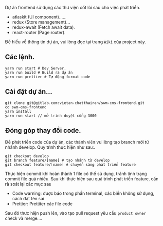 Dự án frontend sử dụng các thư viện cốt lõi sau cho việc phát triển.

* atlaskit (UI component)......
* redux (Store management)...
* redux-await (Fetch await data).
* react-router (Page router).

Để hiểu về thông tin dự án, vui lòng đọc tại trang `Wiki` của project này.

## Các lệnh.
```
yarn run start # Dev Server.
yarn run build # Build ra dự án
yarn run prettier # Tự động format code
```

## Cài đặt dự án...

```
git clone git@gitlab.com:vietan-chatthairan/swm-cms-frontend.git
cd swm-cms-frontend
yarn install
yarn run start // mở trình duyệt cổng 3000
```

## Đóng góp thay đổi code.
Để phát triển code của dự án, các thành viên vui lòng tạo branch mới từ nhánh develop.
Quy trình thực hiện như sau:.
```
git checkout develop
git branch feature/[name] # tạo nhánh từ develop
git checkout feature/[name] # chuyển sáng phát triển feature
```

Thực hiện commit khi hoàn thành 1 file có thể sử dụng, tránh tình trạng commit file quá nhiều.
Sau khi thực hiện sau quá trình phát triển feature, cần rà soát lại các mục sau

* Code warning: được báo trong phần terminal, các biến không sử dụng, cách đặt tên sai
* Prettier: Prettiter các file code

Sau đó thưc hiện push lên, vào tạo pull request yêu cầu `product owner` check và merge....